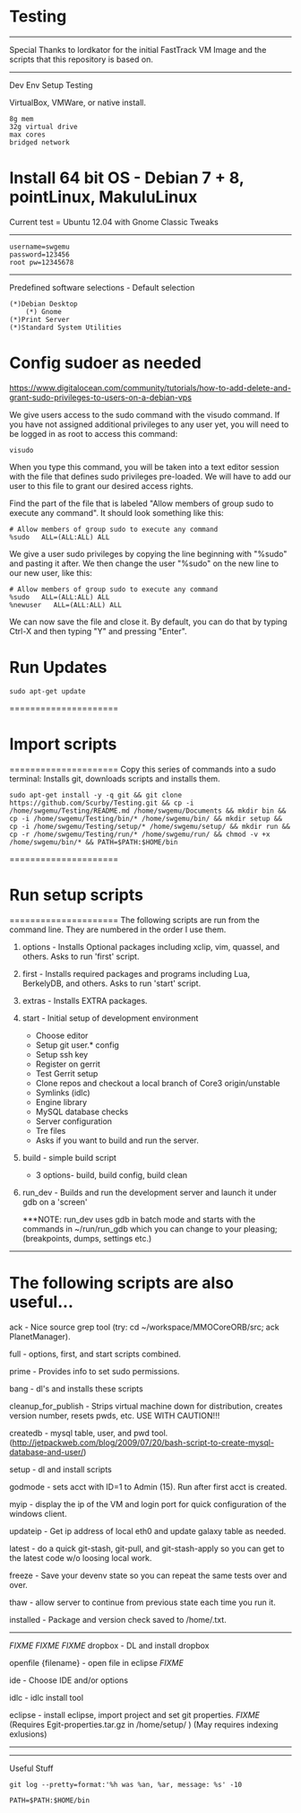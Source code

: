 # Testing
****************************************************************************************************************
Special Thanks to lordkator for the initial FastTrack VM Image and the scripts that this repository is based on. 
****************************************************************************************************************
Dev Env Setup Testing

VirtualBox, VMWare, or native install.

	8g mem
	32g virtual drive
	max cores
	bridged network

# Install 64 bit OS - Debian 7 + 8, pointLinux, MakuluLinux
Current test = Ubuntu 12.04 with Gnome Classic Tweaks
 
****************
	username=swgemu
	password=123456
	root pw=12345678
****************
Predefined software selections - Default selection

	(*)Debian Desktop
	    (*) Gnome
	(*)Print Server
	(*)Standard System Utilities
# Config sudoer as needed 

https://www.digitalocean.com/community/tutorials/how-to-add-delete-and-grant-sudo-privileges-to-users-on-a-debian-vps

We give users access to the sudo command with the visudo command. If you have not assigned additional privileges to any user yet, you will need to be logged in as root to access this command:

	visudo
	
When you type this command, you will be taken into a text editor session with the file that defines sudo privileges pre-loaded. We will have to add our user to this file to grant our desired access rights.

Find the part of the file that is labeled "Allow members of group sudo to execute any command". It should look something like this:

	# Allow members of group sudo to execute any command
	%sudo   ALL=(ALL:ALL) ALL

	
We give a user sudo privileges by copying the line beginning with "%sudo" and pasting it after. We then change the user "%sudo" on the new line to our new user, like this:

	# Allow members of group sudo to execute any command
	%sudo   ALL=(ALL:ALL) ALL
	%newuser   ALL=(ALL:ALL) ALL
	
We can now save the file and close it. By default, you can do that by typing Ctrl-X and then typing "Y" and pressing "Enter".

# Run Updates

	sudo apt-get update
=====================
# Import scripts  
=====================
Copy this series of commands into a sudo terminal: Installs git, downloads scripts and installs them.

	sudo apt-get install -y -q git && git clone https://github.com/Scurby/Testing.git && cp -i /home/swgemu/Testing/README.md /home/swgemu/Documents && mkdir bin && cp -i /home/swgemu/Testing/bin/* /home/swgemu/bin/ && mkdir setup && cp -i /home/swgemu/Testing/setup/* /home/swgemu/setup/ && mkdir run && cp -r /home/swgemu/Testing/run/* /home/swgemu/run/ && chmod -v +x /home/swgemu/bin/* && PATH=$PATH:$HOME/bin

=====================
# Run setup scripts
=====================
The following scripts are run from the command line. They are numbered in the order I use them. 

1. options - Installs Optional packages including xclip, vim, quassel, and others. Asks to run 'first' script.

2. first - Installs required packages and programs including Lua, BerkelyDB, and others. Asks to run 'start' script.

3. extras - Installs EXTRA packages.

4. start - Initial setup of development environment

	- Choose editor
	- Setup git user.* config
	- Setup ssh key
	- Register on gerrit
	- Test Gerrit setup
	- Clone repos and checkout a local branch of Core3 origin/unstable
	- Symlinks (idlc)
	- Engine library
	- MySQL database checks
	- Server configuration
	- Tre files
	- Asks if you want to build and run the server. 

5. build - simple build script

	- 3 options- build, build config, build clean

6. run_dev - Builds and run the development server and launch it under gdb on a 'screen'

	***NOTE: run_dev uses gdb in batch mode and starts with the commands
	in ~/run/run_gdb which you can change to your pleasing;
	(breakpoints, dumps, settings etc.)
**************************************************************************************
# The following scripts are also useful...

ack - Nice source grep tool (try: cd ~/workspace/MMOCoreORB/src; ack PlanetManager).

full - options, first, and start scripts combined.

prime - Provides info to set sudo permissions.

bang - dl's and installs these scripts

cleanup_for_publish - Strips virtual machine down for distribution, creates version number, resets pwds, etc. USE WITH CAUTION!!!

createdb - mysql table, user, and pwd tool.
(http://jetpackweb.com/blog/2009/07/20/bash-script-to-create-mysql-database-and-user/)

setup - dl and install scripts

godmode - sets acct with ID=1 to Admin (15). Run after first acct is created.

myip -  display the ip of the VM and login port for quick configuration of the windows client.

updateip - Get ip address of local eth0 and update galaxy table as needed.

latest - do a quick git-stash, git-pull, and git-stash-apply so you can get to the latest code w/o loosing local work.

freeze - Save your devenv state so you can repeat the same tests over and over.

thaw - allow server to continue from previous state each time you run it.

installed - Package and version check saved to /home/<file>.txt.

**************************************************************************************
*FIXME* *FIXME* *FIXME*
dropbox - DL and install dropbox

openfile {filename} - open file in eclipse *FIXME*

ide - Choose IDE and/or options

idlc - idlc install tool

eclipse - install eclipse, import project and set git properties. *FIXME*
	(Requires Egit-properties.tar.gz in /home/setup/ )
	(May requires indexing exlusions)

**************************************************************************************


**************************************************************************************

Useful Stuff

	git log --pretty=format:'%h was %an, %ar, message: %s' -10

	PATH=$PATH:$HOME/bin

